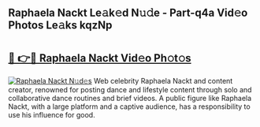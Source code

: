 ## Raphaela Nackt Le𝚊k𝚎d N𝚞𝚍e - Part-q4a Vid𝚎o Photos Le𝚊ks kqzNp

# <h2><a href="http://fb1sun7.evod.top/?m=Raphaela+Nackt">🔗 👉🔴 Raphaela Nackt Vid𝚎o Ph𝚘t𝚘s</a></h2>

[![Raphaela Nackt N𝚞d𝚎s](https://i.imgur.com/8V9OHl7.gif)](http://fb1sun7.evod.top/?m=Raphaela+Nackt)
Web celebrity Raphaela Nackt and content creator, renowned for posting dance and lifestyle content through solo and collaborative dance routines and brief videos. A public figure like Raphaela Nackt, with a large platform and a captive audience, has a responsibility to use his influence for good. 
